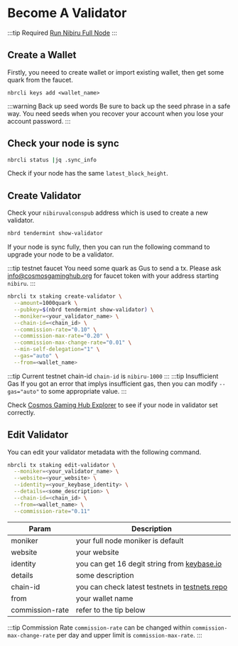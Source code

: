 # Become A Validator

:::tip Required
[Run Nibiru Full Node](/testnets/fullnode.md)
:::

## Create a Wallet
Firstly, you neeed to create wallet or import existing wallet, then get some quark from the faucet.

```
nbrcli keys add <wallet_name>
```

:::warning Back up seed words
Be sure to back up the seed phrase in a safe way.
You need seeds when you recover your account when you lose your account password.
:::

## Check your node is sync
```sh
nbrcli status |jq .sync_info
```
Check if your node has the same `latest_block_height`.


## Create Validator
Check your `nibiruvalconspub` address which is used to create a new validator.

```sh
nbrd tendermint show-validator
```

If your node is sync fully, then you can run the following command to upgrade your node to be a validator.

:::tip testnet faucet
You need some quark as Gus to send a tx.
Please ask [info@cosmosgaminghub.org](mailto:info@cosmosgaminghub.org) for faucet token with your address starting `nibiru`.
:::

```sh
nbrcli tx staking create-validator \
  --amount=1000quark \
  --pubkey=$(nbrd tendermint show-validator) \
  --moniker=<your_validator_name> \
  --chain-id=<chain_id> \
  --commission-rate="0.10" \
  --commission-max-rate="0.20" \
  --commission-max-change-rate="0.01" \
  --min-self-delegation="1" \
  --gas="auto" \
  --from=<wallet_name>
```

:::tip Current testnet chain-id
`chain-id` is `nibiru-1000`
:::
:::tip Insufficient Gas
If you got an error that implys insufficient gas, then you can modify `--gas="auto"` to some appropriate value.
:::

Check [Cosmos Gaming Hub Explorer](https://nibiru.cosmosgamingexplorer.com/) to see if your node in validator set correctly.


## Edit Validator
You can edit your validator metadata with the following command.


```sh
nbrcli tx staking edit-validator \
  --moniker=<your_validator_name> \
  --website=<your_website> \
  --identity=<your_keybase_identity> \
  --details=<some_description> \
  --chain-id=<chain_id> \
  --from=<wallet_name> \
  --commission-rate="0.11"
```

Param| Description
--------- | ---------
moniker | your full node moniker is default
website | your website
identity | you can get 16 degit string from [keybase.io](https://keybase.io/)
details| some description
chain-id| you can check latest testnets in [testnets repo](https://github.com/cosmos-gaminghub/testnets)
from| your wallet name
commission-rate| refer to the tip below

:::tip Commission Rate
`commission-rate` can be changed within `commission-max-change-rate` per day and upper limit is `commission-max-rate`.
:::

